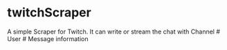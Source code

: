 # twitchScraper
A simple Scraper for Twitch. It can write or stream the chat with Channel # User # Message information
